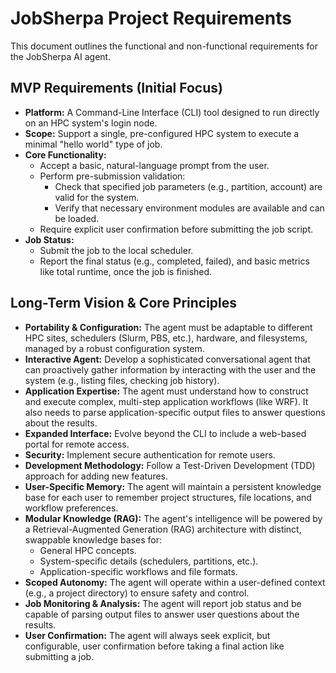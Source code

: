 # JobSherpa Project Requirements

This document outlines the functional and non-functional requirements for the JobSherpa AI agent.

## MVP Requirements (Initial Focus)

-   **Platform:** A Command-Line Interface (CLI) tool designed to run directly on an HPC system's login node.
-   **Scope:** Support a single, pre-configured HPC system to execute a minimal "hello world" type of job.
-   **Core Functionality:**
    -   Accept a basic, natural-language prompt from the user.
    -   Perform pre-submission validation:
        -   Check that specified job parameters (e.g., partition, account) are valid for the system.
        -   Verify that necessary environment modules are available and can be loaded.
    -   Require explicit user confirmation before submitting the job script.
-   **Job Status:**
    -   Submit the job to the local scheduler.
    -   Report the final status (e.g., completed, failed), and basic metrics like total runtime, once the job is finished.

## Long-Term Vision & Core Principles

-   **Portability & Configuration:** The agent must be adaptable to different HPC sites, schedulers (Slurm, PBS, etc.), hardware, and filesystems, managed by a robust configuration system.
-   **Interactive Agent:** Develop a sophisticated conversational agent that can proactively gather information by interacting with the user and the system (e.g., listing files, checking job history).
-   **Application Expertise:** The agent must understand how to construct and execute complex, multi-step application workflows (like WRF). It also needs to parse application-specific output files to answer questions about the results.
-   **Expanded Interface:** Evolve beyond the CLI to include a web-based portal for remote access.
-   **Security:** Implement secure authentication for remote users.
-   **Development Methodology:** Follow a Test-Driven Development (TDD) approach for adding new features.
-   **User-Specific Memory:** The agent will maintain a persistent knowledge base for each user to remember project structures, file locations, and workflow preferences.
-   **Modular Knowledge (RAG):** The agent's intelligence will be powered by a Retrieval-Augmented Generation (RAG) architecture with distinct, swappable knowledge bases for:
    -   General HPC concepts.
    -   System-specific details (schedulers, partitions, etc.).
    -   Application-specific workflows and file formats.
-   **Scoped Autonomy:** The agent will operate within a user-defined context (e.g., a project directory) to ensure safety and control.
-   **Job Monitoring & Analysis:** The agent will report job status and be capable of parsing output files to answer user questions about the results.
-   **User Confirmation:** The agent will always seek explicit, but configurable, user confirmation before taking a final action like submitting a job.

